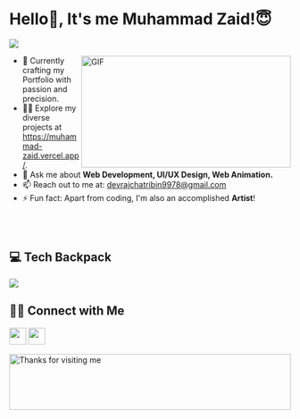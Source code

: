 <!---------------------------- Banner Image ----------------------------->
<!-- ![Muhammad Zaid - Banner](https://user-images.githubusercontent.com/65373279/118028011-34ec0180-b380-11eb-80ce-58f1e13a1292.png) -->


<!---------------------------- Typewriter animation ----------------------------->
# Hello👋, It's me Muhammad Zaid!😇
![](https://readme-typing-svg.herokuapp.com?font=Montserrat&color=3EA9F5&lines=I'm+a+Software+Engineer;I'm+a+Web+Developer;I'm+a+UI%2FUX+Designer;I'm+a+web+Animator)


<!---------------------------- About Me ----------------------------->

<!-- <img align="right" height="250" width="375" alt="" src="https://media.giphy.com/media/SWoSkN6DxTszqIKEqv/giphy.gif" /> -->
<img align="right" alt="GIF" src="https://raw.githubusercontent.com/muhammadzaid960/zaid_dev/main/developer.gif" height="200" width="375" />

- 🔭 Currently crafting my Portfolio with passion and precision.
- 👨‍💻 Explore my diverse projects at https://muhammad-zaid.vercel.app/.
- 💬 Ask me about **Web Development, UI/UX Design, Web Animation.**
- 📫 Reach out to me at: <a href="mailto:muhammadzaid.dev@gmail.com">devrajchatribin9978@gmail.com</a>
- ⚡ Fun fact: Apart from coding, I'm also an accomplished **Artist**!
<br>
<br>


<!---------------------------- My Skills Section ----------------------------->

## 💻 Tech Backpack

<img src="https://skillicons.dev/icons?i=html,css,js,react,ts,nextjs,nodejs,expressjs,sass,tailwind,threejs,materialui,bootstrap,redux,figma,mongodb,postgres,mysql,git,github,postman,vscode,vercel" align="center">
<br>

<!--------------------------------- Social Links --------------------------------->
## 🤝🏻 Connect with Me

<p align="left">
<a href="mailto:muhammadzaid.dev@gmail.com" style="text-decoration:none">
  <img height="30" src = "https://img.shields.io/badge/gmail-c14438?&style=for-the-badge&logo=gmail&logoColor=white">
</a>
<a href="https://www.linkedin.com/in/muhammad-zaid-9a9339324" style="text-decoration:none">
  <img height="30" src="https://img.shields.io/badge/linkedin-blue.svg?&style=for-the-badge&logo=linkedin&logoColor=white" />
</a>
</p>


<!---------------------------------  Marquee Animation  ------------------------>
<img height="100" alt="Thanks for visiting me" width="100%" src="https://raw.githubusercontent.com/BrunnerLivio/brunnerlivio/master/images/marquee.svg" />
